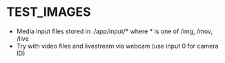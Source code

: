 # TEST_IMAGES
- Media input files stored in ./app/input/* where * is one of /img, /mov, /live
- Try with video files and livestream via webcam (use input 0 for camera ID)